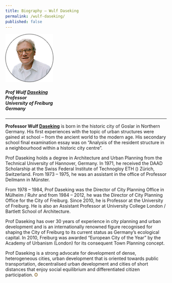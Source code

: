 ```yaml
---
title: Biography — Wulf Daseking
permalink: /wulf-daseking/
published: false
---
```


<div style="width:150px"><img src="/images/jury/wulf-daseking.png" alt="Wulf Daseking" /></div>

##### **Prof Wulf <u>Daseking</u>** <br> Professor <br> University of Freiburg <br> Germany

---

**Professor Wulf <u>Daseking</u>** is born in the historic city of Goslar in Northern Germany. His first experiences with the topic of urban structures were gained at school – from the ancient world to the modern age. His secondary school final examination essay was on “Analysis of the resident structure in a neighbourhood within a historic city centre”. 

Prof Daseking holds a degree in Architecture and Urban Planning from the Technical University of Hannover, Germany. In 1971, he received the DAAD Scholarship at the Swiss Federal Institute of Technogloy ETH () Zürich, Switzerland. From 1973 – 1975, he was an assistant in the office of Professor Deilmann in Münster. 

From 1978 – 1984, Prof Daseking was the Director of City Planning Office in Mülheim / Ruhr and from 1984 – 2012, he was the Director of City Planning Office for the City of Freiburg. Since 2010, he is Professor at the University of Freiburg. He is also an Assistant Professor at University College London / Bartlett School of Architecture. 

Prof Daseking has over 30 years of experience in city planning and urban development and is an internationally renowned figure recognised for shaping the City of Freiburg to its current status as Germany’s ecological capital. In 2010, Freiburg was awarded “European City of the Year” by the Academy of Urbanism (London) for its consequent Town Planning concept. 

Prof Daseking is a strong advocate for development of dense, heterogeneous cities, urban development that is oriented towards public transportation, decentralised urban development and cities of short distances that enjoy social equilibrium and differentiated citizen participation. **<font color="#967942">O</font>**
